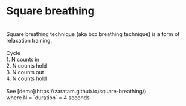 # Square breathing<br>
<br>
Square breathing technique (aka box breathing technique) is a form of relaxation training.<br>
<br>
Cycle<br>
1. N counts in<br>
2. N counts hold<br>
3. N counts out<br>
4. N counts hold<br>
<br>
See [demo](https://zaratam.github.io/square-breathing/)<br>
where N = `duration` = 4 seconds
